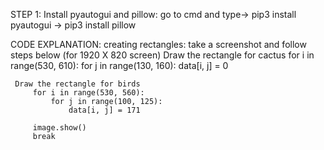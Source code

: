 STEP 1: Install pyautogui and pillow:
 go to cmd and type-> pip3 install pyautogui
                   -> pip3 install pillow



CODE EXPLANATION:
creating rectangles:
take a screenshot and follow steps below (for 1920 X 820 screen)
Draw the rectangle for cactus
         for i in range(530, 610):
             for j in range(130, 160):
                  data[i, j] = 0
        
     Draw the rectangle for birds
         for i in range(530, 560):
             for j in range(100, 125):
                 data[i, j] = 171

         image.show()
         break


